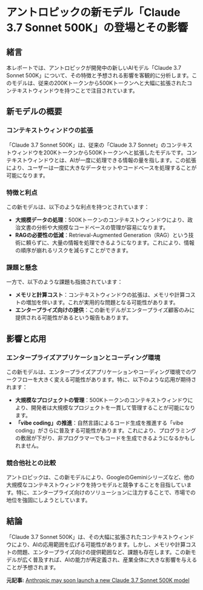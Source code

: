 # アントロピックの新モデル「Claude 3.7 Sonnet 500K」の登場とその影響

## 緒言

本レポートでは、アントロピックが開発中の新しいAIモデル「Claude 3.7 Sonnet 500K」について、その特徴と予想される影響を客観的に分析します。このモデルは、従来の200Kトークンから500Kトークンへと大幅に拡張されたコンテキストウィンドウを持つことで注目されています。

## 新モデルの概要

### コンテキストウィンドウの拡張

「Claude 3.7 Sonnet 500K」は、従来の「Claude 3.7 Sonnet」のコンテキストウィンドウを200Kトークンから500Kトークンへと拡張したモデルです。コンテキストウィンドウとは、AIが一度に処理できる情報の量を指します。この拡張により、ユーザーは一度に大きなデータセットやコードベースを処理することが可能になります。

### 特徴と利点

この新モデルは、以下のような利点を持つとされています：

- **大規模データの処理**：500Kトークンのコンテキストウィンドウにより、政治文書の分析や大規模なコードベースの管理が容易になります。
- **RAGの必要性の低減**：Retrieval-Augmented Generation（RAG）という技術に頼らずに、大量の情報を処理できるようになります。これにより、情報の順序が崩れるリスクを減らすことができます。

### 課題と懸念

一方で、以下のような課題も指摘されています：

- **メモリと計算コスト**：コンテキストウィンドウの拡張は、メモリや計算コストの増加を伴います。これが実用的な問題となる可能性があります。
- **エンタープライズ向けの提供**：この新モデルがエンタープライズ顧客のみに提供される可能性があるという報告もあります。

## 影響と応用

### エンタープライズアプリケーションとコーディング環境

この新モデルは、エンタープライズアプリケーションやコーディング環境でのワークフローを大きく変える可能性があります。特に、以下のような応用が期待されます：

- **大規模なプロジェクトの管理**：500Kトークンのコンテキストウィンドウにより、開発者は大規模なプロジェクトを一貫して管理することが可能になります。
- **「vibe coding」の推進**：自然言語によるコード生成を推進する「vibe coding」がさらに普及する可能性があります。これにより、プログラミングの敷居が下がり、非プログラマーでもコードを生成できるようになるかもしれません。

### 競合他社との比較

アントロピックは、この新モデルにより、GoogleのGeminiシリーズなど、他の大規模なコンテキストウィンドウを持つモデルと競争することを目指しています。特に、エンタープライズ向けのソリューションに注力することで、市場での地位を強固にしようとしています。

## 結論

「Claude 3.7 Sonnet 500K」は、その大幅に拡張されたコンテキストウィンドウにより、AIの応用範囲を広げる可能性があります。しかし、メモリや計算コストの問題、エンタープライズ向けの提供範囲など、課題も存在します。この新モデルが広く普及すれば、AIの能力が再定義され、産業全体に大きな影響を与えることが予想されます。

**元記事:** [Anthropic may soon launch a new Claude 3.7 Sonnet 500K model](https://www.testingcatalog.com/anthropic-may-soon-launch-claude-3-7-sonnet-with-500k-token-context-window/)